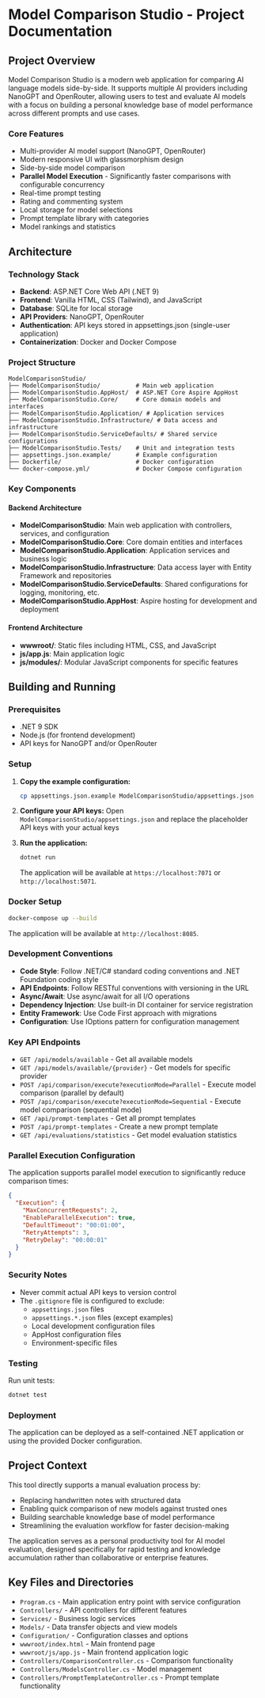 # Model Comparison Studio - Project Documentation

## Project Overview

Model Comparison Studio is a modern web application for comparing AI language models side-by-side. It supports multiple AI providers including NanoGPT and OpenRouter, allowing users to test and evaluate AI models with a focus on building a personal knowledge base of model performance across different prompts and use cases.

### Core Features
- Multi-provider AI model support (NanoGPT, OpenRouter)
- Modern responsive UI with glassmorphism design
- Side-by-side model comparison
- **Parallel Model Execution** - Significantly faster comparisons with configurable concurrency
- Real-time prompt testing
- Rating and commenting system
- Local storage for model selections
- Prompt template library with categories
- Model rankings and statistics

## Architecture

### Technology Stack
- **Backend**: ASP.NET Core Web API (.NET 9)
- **Frontend**: Vanilla HTML, CSS (Tailwind), and JavaScript
- **Database**: SQLite for local storage
- **API Providers**: NanoGPT, OpenRouter
- **Authentication**: API keys stored in appsettings.json (single-user application)
- **Containerization**: Docker and Docker Compose

### Project Structure
```
ModelComparisonStudio/
├── ModelComparisonStudio/          # Main web application
├── ModelComparisonStudio.AppHost/  # ASP.NET Core Aspire AppHost
├── ModelComparisonStudio.Core/     # Core domain models and interfaces
├── ModelComparisonStudio.Application/ # Application services
├── ModelComparisonStudio.Infrastructure/ # Data access and infrastructure
├── ModelComparisonStudio.ServiceDefaults/ # Shared service configurations
├── ModelComparisonStudio.Tests/    # Unit and integration tests
├── appsettings.json.example/       # Example configuration
├── Dockerfile/                     # Docker configuration
└── docker-compose.yml/             # Docker Compose configuration
```

### Key Components

#### Backend Architecture
- **ModelComparisonStudio**: Main web application with controllers, services, and configuration
- **ModelComparisonStudio.Core**: Core domain entities and interfaces
- **ModelComparisonStudio.Application**: Application services and business logic
- **ModelComparisonStudio.Infrastructure**: Data access layer with Entity Framework and repositories
- **ModelComparisonStudio.ServiceDefaults**: Shared configurations for logging, monitoring, etc.
- **ModelComparisonStudio.AppHost**: Aspire hosting for development and deployment

#### Frontend Architecture
- **wwwroot/**: Static files including HTML, CSS, and JavaScript
- **js/app.js**: Main application logic
- **js/modules/**: Modular JavaScript components for specific features

## Building and Running

### Prerequisites
- .NET 9 SDK
- Node.js (for frontend development)
- API keys for NanoGPT and/or OpenRouter

### Setup

1. **Copy the example configuration:**
   ```bash
   cp appsettings.json.example ModelComparisonStudio/appsettings.json
   ```

2. **Configure your API keys:**
   Open `ModelComparisonStudio/appsettings.json` and replace the placeholder API keys with your actual keys

3. **Run the application:**
   ```bash
   dotnet run
   ```
   
   The application will be available at `https://localhost:7071` or `http://localhost:5071`.

### Docker Setup
```bash
docker-compose up --build
```

The application will be available at `http://localhost:8085`.

### Development Conventions

- **Code Style**: Follow .NET/C# standard coding conventions and .NET Foundation coding style
- **API Endpoints**: Follow RESTful conventions with versioning in the URL
- **Async/Await**: Use async/await for all I/O operations
- **Dependency Injection**: Use built-in DI container for service registration
- **Entity Framework**: Use Code First approach with migrations
- **Configuration**: Use IOptions pattern for configuration management

### Key API Endpoints

- `GET /api/models/available` - Get all available models
- `GET /api/models/available/{provider}` - Get models for specific provider
- `POST /api/comparison/execute?executionMode=Parallel` - Execute model comparison (parallel by default)
- `POST /api/comparison/execute?executionMode=Sequential` - Execute model comparison (sequential mode)
- `GET /api/prompt-templates` - Get all prompt templates
- `POST /api/prompt-templates` - Create a new prompt template
- `GET /api/evaluations/statistics` - Get model evaluation statistics

### Parallel Execution Configuration

The application supports parallel model execution to significantly reduce comparison times:

```json
{
  "Execution": {
    "MaxConcurrentRequests": 2,
    "EnableParallelExecution": true,
    "DefaultTimeout": "00:01:00",
    "RetryAttempts": 3,
    "RetryDelay": "00:00:01"
  }
}
```

### Security Notes

- Never commit actual API keys to version control
- The `.gitignore` file is configured to exclude:
  - `appsettings.json` files
  - `appsettings.*.json` files (except examples)
  - Local development configuration files
  - AppHost configuration files
  - Environment-specific files

### Testing

Run unit tests:
```bash
dotnet test
```

### Deployment

The application can be deployed as a self-contained .NET application or using the provided Docker configuration.

## Project Context

This tool directly supports a manual evaluation process by:
- Replacing handwritten notes with structured data
- Enabling quick comparison of new models against trusted ones
- Building searchable knowledge base of model performance
- Streamlining the evaluation workflow for faster decision-making

The application serves as a personal productivity tool for AI model evaluation, designed specifically for rapid testing and knowledge accumulation rather than collaborative or enterprise features.

## Key Files and Directories

- `Program.cs` - Main application entry point with service configuration
- `Controllers/` - API controllers for different features
- `Services/` - Business logic services
- `Models/` - Data transfer objects and view models
- `Configuration/` - Configuration classes and options
- `wwwroot/index.html` - Main frontend page
- `wwwroot/js/app.js` - Main frontend application logic
- `Controllers/ComparisonController.cs` - Comparison functionality
- `Controllers/ModelsController.cs` - Model management
- `Controllers/PromptTemplateController.cs` - Prompt template functionality